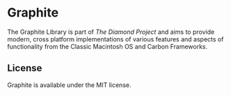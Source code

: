 # Graphite
The Graphite Library is part of _The Diamond Project_ and aims to provide modern, cross platform implementations of various features 
and aspects of functionality from the Classic Macintosh OS and Carbon Frameworks.

## License
Graphite is available under the MIT license.